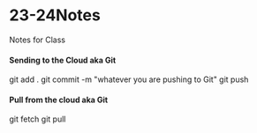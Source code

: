 # 23-24Notes
Notes for Class

#### Sending to the Cloud aka Git
git add .
git commit -m "whatever you are pushing to Git"
git push

#### Pull from the cloud aka Git
git fetch
git pull
